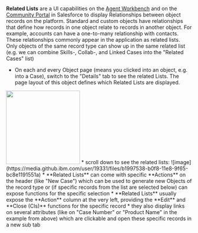 **Related Lists** are a UI capabilities on the <a href="/dba-support/DBA-Education/#/DBA-Education/uis/workbench">Agent Workbench</a> and on the <a href="/dba-support/DBA-Education/#/DBA-Education/uis/portal">Community Portal</a> in Salesforce to display Relationships between object records on the platform. Standard and custom objects have relationships that define how records in one object relate to records in another object. For example, accounts can have a one-to-many relationship with contacts. These relationships commonly appear in the application as related lists. Only objects of the same record type can show up in the same related list (e.g. we can combine Skills-, Collab-, and Linked Cases into the "Related Cases" list)

* On each and every Object page (means you clicked into an object, e.g. into a Case), switch to the "Details" tab to see the related Lists. The page layout of this object defines which Related Lists are displayed. 
<img src="https://media.github.ibm.com/user/19331/files/5cebbc26-b0f8-11e8-89be-bad2332f6479" width="200">
* scroll down to see the related lists:
![image](https://media.github.ibm.com/user/19331/files/b1997538-b0f8-11e8-9f65-bc8e1191551a)
* **Related Lists** can come with specific **Actions** on the header (like "New Case") which can be used to generate new Objects of the record type or (if specific records from the list are selected below) can expose functions for the specific selection
* **Related Lists** usually expose the **Action** column at the very left, providing the **Edit** and **Close (Cls)** functions for the specific record
* they also display links on several attributes (like on "Case Number" or "Product Name" in the example from above) which are clickable and open these specific records in a new sub tab
